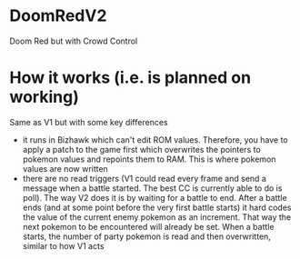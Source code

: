 # DoomRedV2
Doom Red but with Crowd Control

# How it works (i.e. is planned on working)
Same as V1 but with some key differences
- it runs in Bizhawk which can't edit ROM values. Therefore, you have to apply a patch to the game first which overwrites the pointers to pokemon values and repoints them to RAM. This is where pokemon values are now written
- there are no read triggers (V1 could read every frame and send a message when a battle started. The best CC is currently able to do is poll). The way V2 does it is by waiting for a battle to end. After a battle ends (and at some point before the very first battle starts) it hard codes the value of the current enemy pokemon as an increment. That way the next pokemon to be encountered will already be set. When a battle starts, the number of party pokemon is read and then overwritten, similar to how V1 acts
